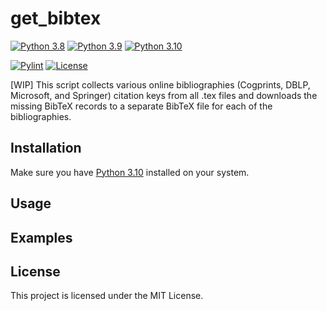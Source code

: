 # get_bibtex

[![Python 3.8](https://img.shields.io/badge/Python-3.8-blue?&logo=Python&logoColor=white)](https://www.python.org/)
[![Python 3.9](https://img.shields.io/badge/Python-3.9-blue?&logo=Python&logoColor=white)](https://www.python.org/)
[![Python 3.10](https://img.shields.io/badge/Python-3.10-blue?&logo=Python&logoColor=white)](https://www.python.org/)

[![Pylint](https://img.shields.io/github/workflow/status/gretaisafantasy/get_bibtex/Pylint?logo=Python&label=Pylint&logoColor=white)](https://github.com/gretaisafantasy/get_bibtex/actions/workflows/status/gretaisafantasy/get_bibtex/pylint.yml?branch=main)
[![License](https://img.shields.io/badge/license-MIT-_red.svg)](https://opensource.org/licenses/MIT)

[WIP] This script collects various online bibliographies (Cogprints, DBLP, Microsoft, and Springer) citation keys from all .tex files and downloads the missing BibTeX records to a separate BibTeX file for each of the bibliographies.

## Installation

Make sure you have [Python 3.10](https://www.python.org/downloads/) installed on your system.

## Usage

## Examples

## License

This project is licensed under the MIT License.
